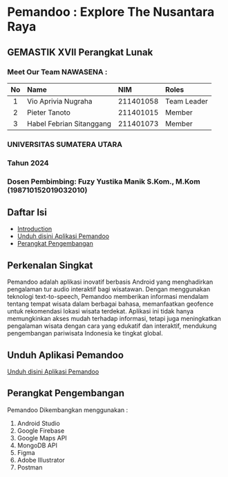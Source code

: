 # Pemandoo : Explore The Nusantara Raya
## GEMASTIK XVII Perangkat Lunak
### Meet Our Team NAWASENA : 

| No | Name                      | NIM         | Roles          |
|:--:|:--------------------------|:------------|:---------------|
|1   | Vio Aprivia Nugraha       | 211401058   | Team Leader    |
|2   | Pieter Tanoto             | 211401015   | Member         |
|3   | Habel Febrian Sitanggang  | 211401073   | Member         |

### UNIVERSITAS SUMATERA UTARA
### Tahun 2024
### Dosen Pembimbing: Fuzy Yustika Manik S.Kom., M.Kom (198710152019032010)

## Daftar Isi
- [Introduction](#introduction)
- [Unduh disini Aplikasi Pemandoo](#download-apk-link)
- [Perangkat Pengembangan](#tech-used)

## Perkenalan Singkat
Pemandoo adalah aplikasi inovatif berbasis Android yang menghadirkan pengalaman tur audio interaktif bagi wisatawan. Dengan menggunakan teknologi text-to-speech, Pemandoo memberikan informasi mendalam tentang tempat wisata dalam berbagai bahasa, memanfaatkan geofence untuk rekomendasi lokasi wisata terdekat. Aplikasi ini tidak hanya memungkinkan akses mudah terhadap informasi, tetapi juga meningkatkan pengalaman wisata dengan cara yang edukatif dan interaktif, mendukung pengembangan pariwisata Indonesia ke tingkat global.

## Unduh Aplikasi Pemandoo
[Unduh disini Aplikasi Pemandoo](https://github.com/PieByter/Nawasena-Pemandoo-Gemastik/releases/download/prelease/pemandoo.apk)

## Perangkat Pengembangan
Pemandoo Dikembangkan menggunakan :
1. Android Studio
2. Google Firebase
3. Google Maps API
4. MongoDB API
5. Figma
6. Adobe Illustrator
7. Postman
